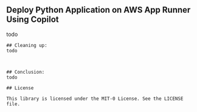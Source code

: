 ## Deploy Python Application on AWS App Runner Using Copilot

todo
```
## Cleaning up:
todo



## Conclusion: 
todo

## License

This library is licensed under the MIT-0 License. See the LICENSE file.

